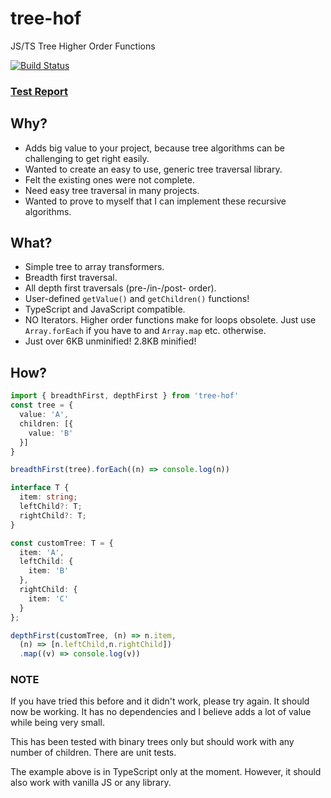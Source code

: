 # tree-hof
JS/TS Tree Higher Order Functions

[![Build Status](https://travis-ci.org/geekdenz/tree-hof.svg?branch=master)](https://travis-ci.org/geekdenz/tree-hof)

### [Test Report](https://github.com/geekdenz/tree-hof/blob/master/test-report.md)

## Why?

 * Adds big value to your project, because tree algorithms can be challenging to get right easily.
 * Wanted to create an easy to use, generic tree traversal library.
 * Felt the existing ones were not complete.
 * Need easy tree traversal in many projects.
 * Wanted to prove to myself that I can implement these recursive algorithms.

## What?

 * Simple tree to array transformers.
 * Breadth first traversal.
 * All depth first traversals (pre-/in-/post- order).
 * User-defined ```getValue()``` and ```getChildren()``` functions!
 * TypeScript and JavaScript compatible.
 * NO Iterators. Higher order functions make for loops obsolete. Just use ```Array.forEach``` if you have to and ```Array.map``` etc. otherwise.
 * Just over 6KB unminified! 2.8KB minified!

## How?

```typescript
import { breadthFirst, depthFirst } from 'tree-hof'
const tree = {
  value: 'A',
  children: [{
    value: 'B'
  }]
}

breadthFirst(tree).forEach((n) => console.log(n))

interface T {
  item: string;
  leftChild?: T;
  rightChild?: T;
}

const customTree: T = {
  item: 'A',
  leftChild: {
    item: 'B'
  },
  rightChild: {
    item: 'C'
  }
};

depthFirst(customTree, (n) => n.item,
  (n) => [n.leftChild,n.rightChild])
  .map((v) => console.log(v))
```



### NOTE

If you have tried this before and it didn't work, please try
again. It should now be working. It has no dependencies and I
believe adds a lot of value while being very small.

This has been tested with binary trees only but should work with
any number of children. There are unit tests.

The example above is in TypeScript only at the
moment. However, it should also work with vanilla JS or any library.
